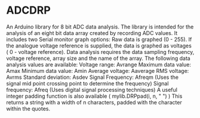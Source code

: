 # ADCDRP
An Arduino library for 8 bit ADC data analysis.
The library is intended for the analysis of an eight bit data array created by recording ADC values.
It includes two Serial monitor graph options:
  Raw data is graphed (0 - 255).
  If the analogue voltage reference is supplied, the data is graphed as voltages ( 0 - voltage reference).
Data analysis requires the data sampling frequency, voltage reference, array size and the name of the array.
The following data analysis values are available:
  Voltage range:      Avrange
  Maximum data value: Amax
  Minimum data value: Amin
  Average voltage:    Aaverage
  RMS voltage:        Avrms
  Standard deviation: Asdev
  Signal Frequency:   Afreqm  (Uses the signal mid point crossing point to determine the frequency)
  Signal frequency:   Afreq   (Uses digital signal processing techniques) 
A useful integer padding function is also available ( mylib.DRPpad(i, n, " ") )
  This returns a string with a width of n characters, padded with the character within the quotes.
  
